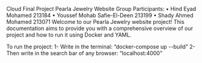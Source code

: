 Cloud Final Project
Pearla Jewelry Website 
Group Participants:
•	Hind Eyad Mohamed		213184
•	Youssef Mohab Safie-El-Deen	213199
•	Shady Ahmed Mohamed		213071
Welcome to our Pearla Jewelry website project! This documentation aims to provide you with a comprehensive overview of our project and how to run it using Docker and YAML.

To run the project: 
1-	Write in the terminal: “docker-compose up --build”
2-	Then write in the search bar of any browser: “localhost:4000”
